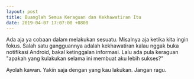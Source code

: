 ```yaml
---
layout: post
title: Buanglah Semua Keraguan dan Kekhawatiran Itu
date: 2019-04-07 17:07:00 +0800
---
```


Ada aja ya cobaan dalam melakukan sesuatu. Misalnya aja ketika kita ingin fokus. Salah satu gangguannya adalah kekhawatiran kalau nggak buka notifikasi Android, bakal ketinggalan informasi. Lalu ada pula keraguan "apakah yang kulakukan selama ini membuat aku lebih sukses?"

Ayolah kawan. Yakin saja dengan yang kau lakukan. Jangan ragu.